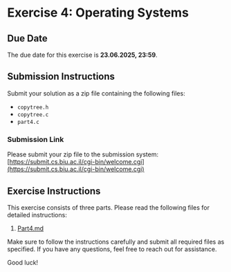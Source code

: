# Exercise 4: Operating Systems

## Due Date
The due date for this exercise is **23.06.2025, 23:59**.

## Submission Instructions
Submit your solution as a zip file containing the following files:
- `copytree.h`
- `copytree.c`
- `part4.c`

### Submission Link
Please submit your zip file to the submission system: [https://submit.cs.biu.ac.il/cgi-bin/welcome.cgi](https://submit.cs.biu.ac.il/cgi-bin/welcome.cgi)

## Exercise Instructions
This exercise consists of three parts. Please read the following files for detailed instructions:

1. [Part4.md](Part4.md)

Make sure to follow the instructions carefully and submit all required files as specified. If you have any questions, feel free to reach out for assistance.

Good luck!
